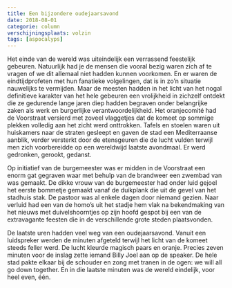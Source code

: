 ```yaml
---
title: Een bijzondere oudejaarsavond
date: 2018-08-01
categorie: column
verschijningsplaats: volzin
tags: [aspocalyps]
---
```


Het einde van de wereld was uiteindelijk een verrassend feestelijk  gebeuren. Natuurlijk had je de mensen die vooral bezig waren zich af te  vragen of we dit allemaal niet hadden kunnen voorkomen. En er waren de  eindtijdprofeten met hun fanatieke volgelingen, dat is in zo’n situatie  nauwelijks te vermijden. Maar de meesten hadden in het licht van het  nogal definitieve karakter van het hele gebeuren een vrolijkheid in  zichzelf ontdekt die ze gedurende lange jaren diep hadden begraven onder  belangrijke zaken als werk en burgerlijke verantwoordelijkheid. Het  oranjecomité had de Voorstraat versierd met zoveel vlaggetjes dat de  komeet op sommige plekken volledig aan het zicht werd onttrokken. Tafels  en stoelen waren uit huiskamers naar de straten gesleept en gaven de  stad een Mediterraanse aanblik, verder versterkt door de etensgeuren die  de lucht vulden terwijl men zich voorbereidde op een wereldwijd laatste  avondmaal. Er werd gedronken, gerookt, gedanst.

Op initiatief van de burgemeester was er midden in de Voorstraat een  enorm gat gegraven waar met behulp van de brandweer een zwembad van was  gemaakt. De dikke vrouw van de burgemeester had onder luid gejoel het  eerste bommetje gemaakt vanaf de duikplank die uit de gevel van het  stadhuis stak. De pastoor was al enkele dagen door niemand gezien. Naar  verluid had een van de homo’s uit het stadje hem vlak na bekendmaking  van het nieuws met duivelshoorntjes op zijn hoofd gespot bij een van de  extravagante feesten die in de verschillende grote steden plaatsvonden.

De laatste uren hadden veel weg van een oudejaarsavond. Vanuit een  luidspreker werden de minuten afgeteld terwijl het licht van de komeet  steeds feller werd. De lucht kleurde magisch paars en oranje. Precies  zeven minuten voor de inslag zette iemand Billy Joel aan op de speaker.  De hele stad pakte elkaar bij de schouder en zong met tranen in de ogen:  we will all go down together. En in die laatste minuten was de wereld  eindelijk, voor heel even, één.